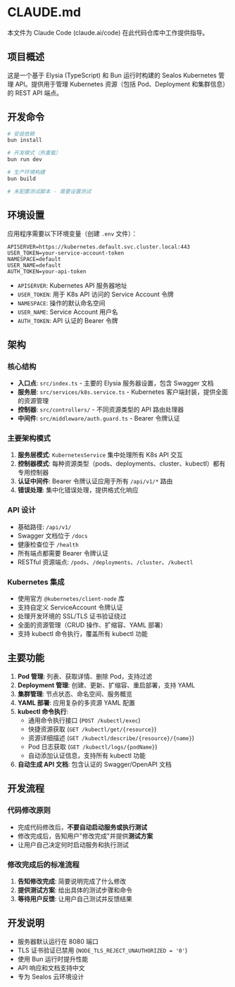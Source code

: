 # CLAUDE.md

本文件为 Claude Code (claude.ai/code) 在此代码仓库中工作提供指导。

## 项目概述

这是一个基于 Elysia (TypeScript) 和 Bun 运行时构建的 Sealos Kubernetes 管理 API。提供用于管理 Kubernetes 资源（包括 Pod、Deployment 和集群信息）的 REST API 端点。

## 开发命令

```bash
# 安装依赖
bun install

# 开发模式（热重载）
bun run dev

# 生产环境构建
bun build

# 未配置测试脚本 - 需要设置测试
```

## 环境设置

应用程序需要以下环境变量（创建 `.env` 文件）：

```env
APISERVER=https://kubernetes.default.svc.cluster.local:443
USER_TOKEN=your-service-account-token
NAMESPACE=default
USER_NAME=default
AUTH_TOKEN=your-api-token
```

- `APISERVER`: Kubernetes API 服务器地址
- `USER_TOKEN`: 用于 K8s API 访问的 Service Account 令牌
- `NAMESPACE`: 操作的默认命名空间
- `USER_NAME`: Service Account 用户名
- `AUTH_TOKEN`: API 认证的 Bearer 令牌

## 架构

### 核心结构
- **入口点**: `src/index.ts` - 主要的 Elysia 服务器设置，包含 Swagger 文档
- **服务层**: `src/services/k8s.service.ts` - Kubernetes 客户端封装，提供全面的资源管理
- **控制器**: `src/controllers/` - 不同资源类型的 API 路由处理器
- **中间件**: `src/middleware/auth.guard.ts` - Bearer 令牌认证

### 主要架构模式

1. **服务层模式**: `KubernetesService` 集中处理所有 K8s API 交互
2. **控制器模式**: 每种资源类型（pods、deployments、cluster、kubectl）都有专用控制器
3. **认证中间件**: Bearer 令牌认证应用于所有 `/api/v1/*` 路由
4. **错误处理**: 集中化错误处理，提供格式化响应

### API 设计
- 基础路径: `/api/v1/`
- Swagger 文档位于 `/docs`
- 健康检查位于 `/health`
- 所有端点都需要 Bearer 令牌认证
- RESTful 资源端点: `/pods`、`/deployments`、`/cluster`、`/kubectl`

### Kubernetes 集成
- 使用官方 `@kubernetes/client-node` 库
- 支持自定义 ServiceAccount 令牌认证
- 处理开发环境的 SSL/TLS 证书验证绕过
- 全面的资源管理（CRUD 操作、扩缩容、YAML 部署）
- 支持 kubectl 命令执行，覆盖所有 kubectl 功能

## 主要功能

1. **Pod 管理**: 列表、获取详情、删除 Pod，支持过滤
2. **Deployment 管理**: 创建、更新、扩缩容、重启部署，支持 YAML
3. **集群管理**: 节点状态、命名空间、服务概览
4. **YAML 部署**: 应用复杂的多资源 YAML 配置
5. **kubectl 命令执行**: 
   - 通用命令执行接口 (`POST /kubectl/exec`)
   - 快捷资源获取 (`GET /kubectl/get/{resource}`)
   - 资源详细描述 (`GET /kubectl/describe/{resource}/{name}`)
   - Pod 日志获取 (`GET /kubectl/logs/{podName}`)
   - 自动添加认证信息，支持所有 kubectl 功能
6. **自动生成 API 文档**: 包含认证的 Swagger/OpenAPI 文档

## 开发流程

### 代码修改原则
- 完成代码修改后，**不要自动启动服务或执行测试**
- 修改完成后，告知用户"修改完成"并提供**测试方案**
- 让用户自己决定何时启动服务和执行测试

### 修改完成后的标准流程
1. **告知修改完成**: 简要说明完成了什么修改
2. **提供测试方案**: 给出具体的测试步骤和命令
3. **等待用户反馈**: 让用户自己测试并反馈结果

## 开发说明

- 服务器默认运行在 8080 端口
- TLS 证书验证已禁用 (`NODE_TLS_REJECT_UNAUTHORIZED = '0'`)
- 使用 Bun 运行时提升性能
- API 响应和文档支持中文
- 专为 Sealos 云环境设计